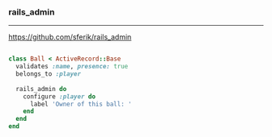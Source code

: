 ### rails_admin
---
https://github.com/sferik/rails_admin

```
```

```ruby
class Ball < ActiveRecord::Base
  validates :name, presence: true
  belongs_to :player
  
  rails_admin do
    configure :player do
      label 'Owner of this ball: '
    end
  end
end

```

```
```


